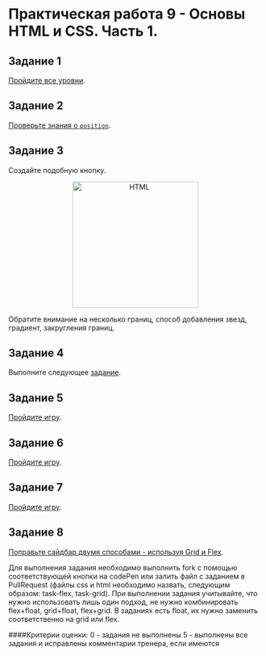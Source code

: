 # Практическая работа 9 - Основы HTML и CSS. Часть 1.

## Задание 1

[Пройдите все уровни](http://flukeout.github.io/).

## Задание 2

[Проверьте знания о `position`](https://htmlacademy.ru/courses/45).

## Задание 3

Создайте подобную кнопку.

<p align="center">
    <img
        width='250'
        title='HTML'
        src="https://css-tricks.com/wp-content/uploads/2013/10/css-button.png"
    />
</p>

Обратите внимание на несколько границ, способ добавления звезд, градиент, закругления границ.

## Задание 4

Выполните следующее [задание](http://htmlbook.ru/practical/ramka).

## Задание 5

[Пройдите игру](https://flexboxfroggy.com/#ru).

## Задание 6

[Пройдите игру](http://www.flexboxdefense.com/).

## Задание 7

[Пройдите игру](http://cssgridgarden.com/#ru).

## Задание 8

[Поправьте сайдбар двумя способами - используя Grid и Flex](https://codepen.io/chriscoyier/pen/ClGcF).

Для выполнения задания необходимо выполнить fork с помощью соответствующей кнопки на codePen или залить файл с заданием в PullRequest (файлы css и html необходимо назвать, следующим образом: task-flex, task-grid). При выполнении задания учитывайте, что нужно использовать лишь один подход, не нужно комбинировать flex+float, grid+float, flex+grid. В заданиях есть float, их нужно заменить соответственно на grid или flex.

####Критерии оценки: 
0 - задания не выполнены
5 - выполнены все задания и исправлены комментарии тренера, если имеются